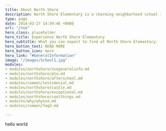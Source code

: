 ```yaml
---
title: About North Shore
description: North Shore Elementary is a charming neighborhood school in St. Petersburg, FL. Learn more about the forward progress being made by the school, and the current experiences offered.
type: page
date: 2014-03-27 14:59:46 +0000
url: "/nse"
hero_class: placeholder
hero_title: Experience North Shore Elementary
hero_subtitle: What you can expect to find at North Shore Elementary.
hero_button_text: READ MORE
hero_button_icon: more
hero_link: "#GeneralInformation"
image: "/images/School1.jpg"
modules:
- modules/northshore/nsegeneralinfo.md
- modules/northshore/pta.md
- modules/northshore/afterschool.md
- modules/common/testimonial.md
- modules/northshore/castle.md
- modules/northshore/exceptional.md
- modules/northshore/coolthings.md
- modules/why/whynse.md
- modules/common/faq3.md

---
```

hello world